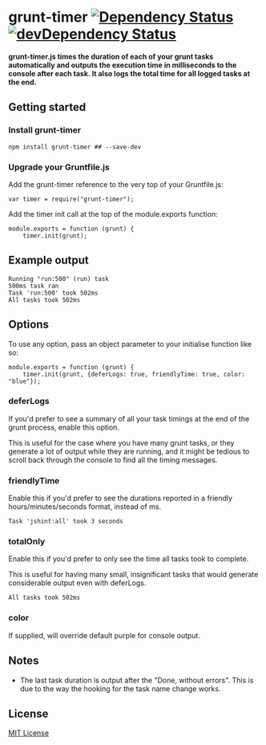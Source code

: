 # grunt-timer [![Dependency Status](https://david-dm.org/leecrossley/grunt-timer.png)](https://david-dm.org/leecrossley/grunt-timer) [![devDependency Status](https://david-dm.org/leecrossley/grunt-timer/dev-status.png)](https://david-dm.org/leecrossley/grunt-timer#info=devDependencies)

**grunt-timer.js times the duration of each of your grunt tasks automatically and outputs the execution time in milliseconds to the console after each task. It also logs the total time for all logged tasks at the end.**

## Getting started

### Install grunt-timer

```
npm install grunt-timer ## --save-dev
```

### Upgrade your Gruntfile.js

Add the grunt-timer reference to the very top of your Gruntfile.js:

```
var timer = require("grunt-timer");
```

Add the timer init call at the top of the module.exports function:

```
module.exports = function (grunt) {
    timer.init(grunt);
```
## Example output

```
Running "run:500" (run) task
500ms task ran
Task 'run:500' took 502ms
All tasks took 502ms
```

## Options

To use any option, pass an object parameter to your initialise function like so:

```
module.exports = function (grunt) {
    timer.init(grunt, {deferLogs: true, friendlyTime: true, color: "blue"});

```

### deferLogs

If you'd prefer to see a summary of all your task timings at the end of the grunt process, enable this option.

This is useful for the case where you have many grunt tasks, or they generate a lot of output while they are running, 
and it might be tedious to scroll back through the console to find all the timing messages.

### friendlyTime

Enable this if you'd prefer to see the durations reported in a friendly hours/minutes/seconds format, instead of ms.

```
Task 'jshint:all' took 3 seconds 
```

### totalOnly

Enable this if you'd prefer to only see the time all tasks took to complete.

This is useful for having many small, insignificant tasks that would generate considerable output even with deferLogs.

```
All tasks took 502ms
```

### color

If supplied, will override default purple for console output.

## Notes

- The last task duration is output after the "Done, without errors". This is due to the way the hooking for the task name change works.

## License

[MIT License](http://ilee.mit-license.org)
